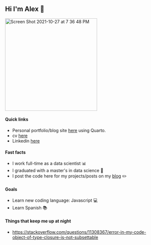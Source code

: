 ## Hi I'm Alex 👋

<img width="300" alt="Screen Shot 2021-10-27 at 7 36 48 PM" src="https://user-images.githubusercontent.com/66688601/152731979-45808c20-eb91-4093-9189-f86d898b9926.png">

#### Quick links
- Personal portfolio/blog site [here](https://alexbass.me) using Quarto.
- cv [here](https://alexbass.me/files/cv.pdf)
- Linkedin [here](https://www.linkedin.com/in/alex-bass-4a7465161)

#### Fast facts
- I work full-time as a data scientist :bar_chart:
- I graduated with a master's in data science :school:
- I post the code here for my projects/posts on my [blog](https://alexbass.me) :pencil2:

#### Goals
- Learn new coding language: Javascript :computer:
- Learn Spanish :books:

#### Things that keep me up at night
- https://stackoverflow.com/questions/11308367/error-in-my-code-object-of-type-closure-is-not-subsettable
